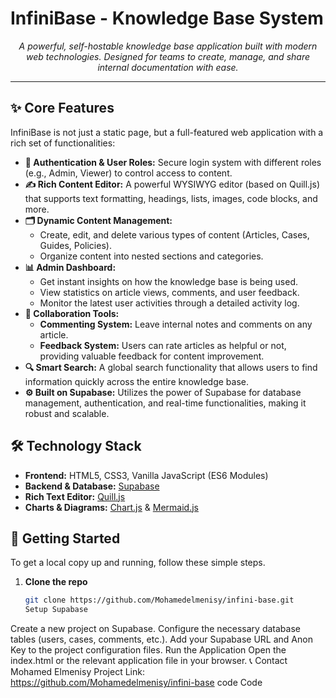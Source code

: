 #  InfiniBase - Knowledge Base System

<p align="center">
  <em>A powerful, self-hostable knowledge base application built with modern web technologies. Designed for teams to create, manage, and share internal documentation with ease.</em>
</p>

---

## ✨ Core Features

InfiniBase is not just a static page, but a full-featured web application with a rich set of functionalities:

- **🔐 Authentication & User Roles:** Secure login system with different roles (e.g., Admin, Viewer) to control access to content.
- **✍️ Rich Content Editor:** A powerful WYSIWYG editor (based on Quill.js) that supports text formatting, headings, lists, images, code blocks, and more.
- **🗂️ Dynamic Content Management:**
    - Create, edit, and delete various types of content (Articles, Cases, Guides, Policies).
    - Organize content into nested sections and categories.
- **📊 Admin Dashboard:**
    - Get instant insights on how the knowledge base is being used.
    - View statistics on article views, comments, and user feedback.
    - Monitor the latest user activities through a detailed activity log.
- **💬 Collaboration Tools:**
    - **Commenting System:** Leave internal notes and comments on any article.
    - **Feedback System:** Users can rate articles as helpful or not, providing valuable feedback for content improvement.
- **🔍 Smart Search:** A global search functionality that allows users to find information quickly across the entire knowledge base.
- **⚙️ Built on Supabase:** Utilizes the power of Supabase for database management, authentication, and real-time functionalities, making it robust and scalable.

## 🛠️ Technology Stack

- **Frontend:** HTML5, CSS3, Vanilla JavaScript (ES6 Modules)
- **Backend & Database:** [Supabase](https://supabase.io/)
- **Rich Text Editor:** [Quill.js](https://quilljs.com/)
- **Charts & Diagrams:** [Chart.js](https://www.chartjs.org/) & [Mermaid.js](https://mermaid-js.github.io/)

## 🚀 Getting Started

To get a local copy up and running, follow these simple steps.

1. **Clone the repo**
   ```sh
   git clone https://github.com/Mohamedelmenisy/infini-base.git
   Setup Supabase
Create a new project on Supabase.
Configure the necessary database tables (users, cases, comments, etc.).
Add your Supabase URL and Anon Key to the project configuration files.
Run the Application
Open the index.html or the relevant application file in your browser.
📞 Contact
Mohamed Elmenisy
Project Link: https://github.com/Mohamedelmenisy/infini-base
code
Code
